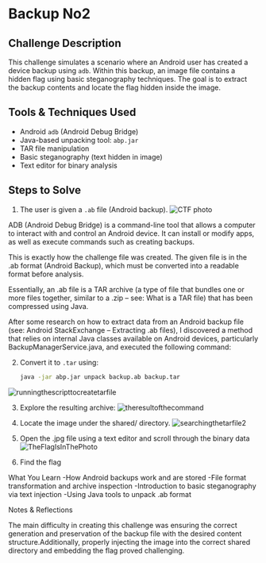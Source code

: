 # Backup No2

## Challenge Description

This challenge simulates a scenario where an Android user has created a device backup using `adb`. Within this backup, an image file contains a hidden flag using basic steganography techniques. The goal is to extract the backup contents and locate the flag hidden inside the image.

## Tools & Techniques Used

- Android `adb` (Android Debug Bridge)
- Java-based unpacking tool: `abp.jar`
- TAR file manipulation
- Basic steganography (text hidden in image)
- Text editor for binary analysis

## Steps to Solve

1. The user is given a `.ab` file (Android backup).
![CTF photo](https://github.com/user-attachments/assets/b8590523-55d2-4f7f-87aa-188e0f5d30fb)

ADB (Android Debug Bridge) is a command-line tool that allows a computer to interact with and control an Android device. It can install or modify apps, as well as execute commands such as creating backups.

This is exactly how the challenge file was created. The given file is in the .ab format (Android Backup), which must be converted into a readable format before analysis.

Essentially, an .ab file is a TAR archive (a type of file that bundles one or more files together, similar to a .zip – see: What is a TAR file) that has been compressed using Java.

After some research on how to extract data from an Android backup file (see: Android StackExchange – Extracting .ab files), I discovered a method that relies on internal Java classes available on Android devices, particularly BackupManagerService.java, and executed the following command:


2. Convert it to `.tar` using:
   ```bash
   java -jar abp.jar unpack backup.ab backup.tar
![runningthescripttocreatetarfile](https://github.com/user-attachments/assets/4f8c1baa-108f-4556-8da0-f1a0e16b403a)

3. Explore the resulting archive:
![theresultofthecommand](https://github.com/user-attachments/assets/178bab9a-4be6-4576-814b-945ad3a4a31c)

4. Locate the image under the shared/ directory.
![searchingthetarfile2](https://github.com/user-attachments/assets/f716afa2-3b9c-47ff-bd6f-b68f0d9059b5)

5. Open the .jpg file using a text editor and scroll through the binary data
![TheFlagIsInThePhoto](https://github.com/user-attachments/assets/2213f3b5-e4af-4864-a81e-72158653b60a)

6. Find the flag

   
What You Learn
-How Android backups work and are stored
-File format transformation and archive inspection
-Introduction to basic steganography via text injection
-Using Java tools to unpack .ab format

Notes & Reflections

The main difficulty in creating this challenge was ensuring the correct generation and preservation of the backup file with the desired content structure.Additionally, properly injecting the image into the correct shared directory and embedding the flag proved challenging.

